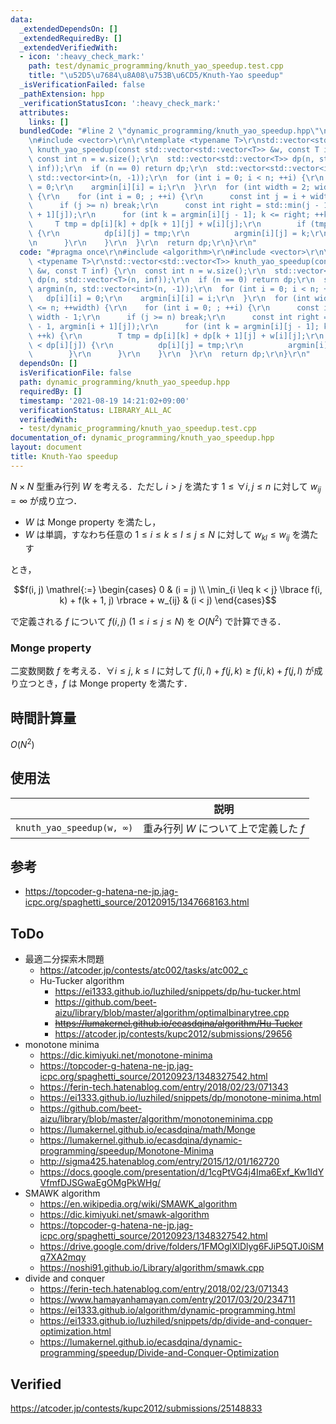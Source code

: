 ```yaml
---
data:
  _extendedDependsOn: []
  _extendedRequiredBy: []
  _extendedVerifiedWith:
  - icon: ':heavy_check_mark:'
    path: test/dynamic_programming/knuth_yao_speedup.test.cpp
    title: "\u52D5\u7684\u8A08\u753B\u6CD5/Knuth-Yao speedup"
  _isVerificationFailed: false
  _pathExtension: hpp
  _verificationStatusIcon: ':heavy_check_mark:'
  attributes:
    links: []
  bundledCode: "#line 2 \"dynamic_programming/knuth_yao_speedup.hpp\"\n#include <algorithm>\r\
    \n#include <vector>\r\n\r\ntemplate <typename T>\r\nstd::vector<std::vector<T>>\
    \ knuth_yao_speedup(const std::vector<std::vector<T>> &w, const T inf) {\r\n \
    \ const int n = w.size();\r\n  std::vector<std::vector<T>> dp(n, std::vector<T>(n,\
    \ inf));\r\n  if (n == 0) return dp;\r\n  std::vector<std::vector<int>> argmin(n,\
    \ std::vector<int>(n, -1));\r\n  for (int i = 0; i < n; ++i) {\r\n    dp[i][i]\
    \ = 0;\r\n    argmin[i][i] = i;\r\n  }\r\n  for (int width = 2; width <= n; ++width)\
    \ {\r\n    for (int i = 0; ; ++i) {\r\n      const int j = i + width - 1;\r\n\
    \      if (j >= n) break;\r\n      const int right = std::min(j - 1, argmin[i\
    \ + 1][j]);\r\n      for (int k = argmin[i][j - 1]; k <= right; ++k) {\r\n   \
    \     T tmp = dp[i][k] + dp[k + 1][j] + w[i][j];\r\n        if (tmp < dp[i][j])\
    \ {\r\n          dp[i][j] = tmp;\r\n          argmin[i][j] = k;\r\n        }\r\
    \n      }\r\n    }\r\n  }\r\n  return dp;\r\n}\r\n"
  code: "#pragma once\r\n#include <algorithm>\r\n#include <vector>\r\n\r\ntemplate\
    \ <typename T>\r\nstd::vector<std::vector<T>> knuth_yao_speedup(const std::vector<std::vector<T>>\
    \ &w, const T inf) {\r\n  const int n = w.size();\r\n  std::vector<std::vector<T>>\
    \ dp(n, std::vector<T>(n, inf));\r\n  if (n == 0) return dp;\r\n  std::vector<std::vector<int>>\
    \ argmin(n, std::vector<int>(n, -1));\r\n  for (int i = 0; i < n; ++i) {\r\n \
    \   dp[i][i] = 0;\r\n    argmin[i][i] = i;\r\n  }\r\n  for (int width = 2; width\
    \ <= n; ++width) {\r\n    for (int i = 0; ; ++i) {\r\n      const int j = i +\
    \ width - 1;\r\n      if (j >= n) break;\r\n      const int right = std::min(j\
    \ - 1, argmin[i + 1][j]);\r\n      for (int k = argmin[i][j - 1]; k <= right;\
    \ ++k) {\r\n        T tmp = dp[i][k] + dp[k + 1][j] + w[i][j];\r\n        if (tmp\
    \ < dp[i][j]) {\r\n          dp[i][j] = tmp;\r\n          argmin[i][j] = k;\r\n\
    \        }\r\n      }\r\n    }\r\n  }\r\n  return dp;\r\n}\r\n"
  dependsOn: []
  isVerificationFile: false
  path: dynamic_programming/knuth_yao_speedup.hpp
  requiredBy: []
  timestamp: '2021-08-19 14:21:02+09:00'
  verificationStatus: LIBRARY_ALL_AC
  verifiedWith:
  - test/dynamic_programming/knuth_yao_speedup.test.cpp
documentation_of: dynamic_programming/knuth_yao_speedup.hpp
layout: document
title: Knuth-Yao speedup
---
```


$N \times N$ 型重み行列 $W$ を考える．ただし $i > j$ を満たす $1 \leq \forall i, j \leq n$ に対して $w_{ij} = \infty$ が成り立つ．

- $W$ は Monge property を満たし，
- $W$ は単調，すなわち任意の $1 \leq i \leq k \leq l \leq j \leq N$ に対して $w_{kl} \leq w_{ij}$ を満たす

とき，

$$f(i, j) \mathrel{:=} \begin{cases} 0 & (i = j) \\ \min_{i \leq k < j} \lbrace f(i, k) + f(k + 1, j) \rbrace + w_{ij} & (i < j) \end{cases}$$

で定義される $f$ について $f(i, j) \ (1 \leq i \leq j \leq N)$ を $O(N^2)$ で計算できる．


### Monge property

二変数関数 $f$ を考える．$\forall i \leq j,\ k \leq l$ に対して $f(i, l) + f(j, k) \geq f(i, k) + f(j, l)$ が成り立つとき，$f$ は Monge property を満たす．


## 時間計算量

$O(N^2)$


## 使用法

||説明|
|:--:|:--:|
|`knuth_yao_speedup(w, ∞)`|重み行列 $W$ について上で定義した $f$|


## 参考

- https://topcoder-g-hatena-ne-jp.jag-icpc.org/spaghetti_source/20120915/1347668163.html


## ToDo

- 最適二分探索木問題
  - https://atcoder.jp/contests/atc002/tasks/atc002_c
  - Hu-Tucker algorithm
    - https://ei1333.github.io/luzhiled/snippets/dp/hu-tucker.html
    - https://github.com/beet-aizu/library/blob/master/algorithm/optimalbinarytree.cpp
    - ~~https://lumakernel.github.io/ecasdqina/algorithm/Hu-Tucker~~
    - https://atcoder.jp/contests/kupc2012/submissions/29656
- monotone minima
  - https://dic.kimiyuki.net/monotone-minima
  - https://topcoder-g-hatena-ne-jp.jag-icpc.org/spaghetti_source/20120923/1348327542.html
  - https://ferin-tech.hatenablog.com/entry/2018/02/23/071343
  - https://ei1333.github.io/luzhiled/snippets/dp/monotone-minima.html
  - https://github.com/beet-aizu/library/blob/master/algorithm/monotoneminima.cpp
  - https://lumakernel.github.io/ecasdqina/math/Monge
  - https://lumakernel.github.io/ecasdqina/dynamic-programming/speedup/Monotone-Minima
  - http://sigma425.hatenablog.com/entry/2015/12/01/162720
  - https://docs.google.com/presentation/d/1cgPtVG4j4Ima6Exf_Kw1IdYVfmfDJSGwaEgOMgPkWHg/
- SMAWK algorithm
  - https://en.wikipedia.org/wiki/SMAWK_algorithm
  - https://dic.kimiyuki.net/smawk-algorithm
  - https://topcoder-g-hatena-ne-jp.jag-icpc.org/spaghetti_source/20120923/1348327542.html
  - https://drive.google.com/drive/folders/1FMOglXlDlyg6FJiP5QTJ0iSMq7XA2mqy
  - https://noshi91.github.io/Library/algorithm/smawk.cpp
- divide and conquer
  - https://ferin-tech.hatenablog.com/entry/2018/02/23/071343
  - https://www.hamayanhamayan.com/entry/2017/03/20/234711
  - https://ei1333.github.io/algorithm/dynamic-programming.html
  - https://ei1333.github.io/luzhiled/snippets/dp/divide-and-conquer-optimization.html
  - https://lumakernel.github.io/ecasdqina/dynamic-programming/speedup/Divide-and-Conquer-Optimization


## Verified

https://atcoder.jp/contests/kupc2012/submissions/25148833
